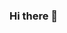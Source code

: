 ### Hi there 👋

<!--
**CarlosLopes88/CarlosLopes88** is a ✨ _special_ ✨ repository because its `README.md` (this file) appears on your GitHub profile.

Here are some ideas to get you started:

- 🔭 Atualmente trabalho como gerente de produtos e projetos digitais;
- 🌱 Estudo python das disciplinas de engenharia e ciência de dados, desenvolvendo também softwares e aplicações web baseadas nessa linguagem.
- 📫 contato: carloseduardo_lps@hotmail.com
- 😄 Pronouns: ele/ dele
